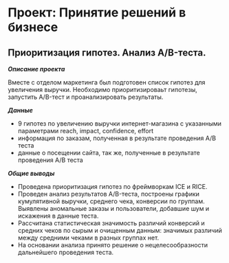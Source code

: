 # Проект: Принятие решений в бизнесе
## Приоритизация гипотез. Анализ A/B-теста.

***Описание проекта***

Вместе с отделом маркетинга был подготовен список гипотез для увеличения выручки. Необходимо приоритизироваьт гипотезы, запустить A/B-тест и проанализировать результаты.

***Данные***

- 9 гипотез по увеличению выручки интернет-магазина с указанными параметрами reach, impact, confidence, effort
- информация по заказам, полученная в результате проведения А/В теста
- данные о посещении сайта, так же, полученные в результате проведения А/В теста

***Общие выводы***

- Проведена приоритизация гипотез по фреймворкам ICE и RICE.
- Проведен анализ результатов A/B-теста, построены графики кумулятивной выручки, среднего чека, конверсии по группам. Выявлены аномальные заказы и пользователи, добавшие шум и искажения в данные теста.
- Рассчитана статистическая значимость различий конверсий и средних чеков по сырым и очищенным данным:  значимых различий между средними чеками в разных группах нет.
- На основании анализа принято решение о нецелесообразности дальнейшего проведения теста.
